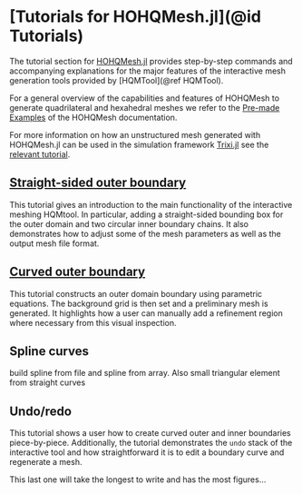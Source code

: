 # [Tutorials for HOHQMesh.jl](@id Tutorials)

The tutorial section for [HOHQMesh.jl](https://github.com/trixi-framework/HOHQMesh.jl)
provides step-by-step commands and accompanying explanations for the major features of the
interactive mesh generation tools provided by [HQMTool](@ref HQMTool).

For a general overview of the capabilities and features of HOHQMesh to generate quadrilateral
and hexahedral meshes we refer to the
[Pre-made Examples](https://trixi-framework.github.io/HOHQMesh/examples/) of the HOHQMesh
documentation.

For more information on how an unstructured mesh generated with HOHQMesh.jl can be used in
the simulation framework [Trixi.jl](https://github.com/trixi-framework/Trixi.jl) see the
[relevant tutorial](https://trixi-framework.github.io/Trixi.jl/stable/tutorials/hohqmesh_tutorial/).

## [Straight-sided outer boundary](@ref)

This tutorial gives an introduction to the main functionality of the interactive meshing HQMtool. In
particular, adding a straight-sided bounding box for the outer domain and two circular inner boundary
chains. It also demonstrates how to adjust some of the mesh parameters as well as the output mesh file
format.

## [Curved outer boundary](@ref)

This tutorial constructs an outer domain boundary using parametric equations. The background grid is then
set and a preliminary mesh is generated. It highlights how a user can manually add a refinement region where
necessary from this visual inspection.

## Spline curves

build spline from file and spline from array. Also small triangular element from straight curves

## Undo/redo

This tutorial shows a user how to create curved outer and inner boundaries piece-by-piece. Additionally,
the tutorial demonstrates the `undo` stack of the interactive tool and how straightforward it is to edit
a boundary curve and regenerate a mesh.

This last one will take the longest to write and has the most figures...